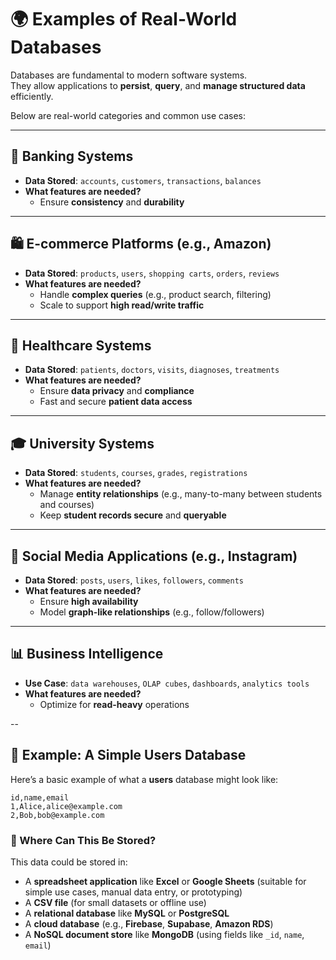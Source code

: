 # 🌍 Examples of Real-World Databases

Databases are fundamental to modern software systems.  
They allow applications to **persist**, **query**, and **manage structured data** efficiently.

Below are real-world categories and common use cases:

---

## 🏦 Banking Systems

- **Data Stored**: `accounts`, `customers`, `transactions`, `balances`
- **What features are needed?**
  - Ensure **consistency** and **durability**

---

## 🛍️ E-commerce Platforms (e.g., Amazon)

- **Data Stored**: `products`, `users`, `shopping carts`, `orders`, `reviews`
- **What features are needed?**
  - Handle **complex queries** (e.g., product search, filtering)
  - Scale to support **high read/write traffic**

---

## 🏥 Healthcare Systems

- **Data Stored**: `patients`, `doctors`, `visits`, `diagnoses`, `treatments`
- **What features are needed?**
  - Ensure **data privacy** and **compliance**
  - Fast and secure **patient data access**

---

## 🎓 University Systems

- **Data Stored**: `students`, `courses`, `grades`, `registrations`
- **What features are needed?**
  - Manage **entity relationships** (e.g., many-to-many between students and courses)
  - Keep **student records secure** and **queryable**

---

## 📱 Social Media Applications (e.g., Instagram)

- **Data Stored**: `posts`, `users`, `likes`, `followers`, `comments`
- **What features are needed?**
  - Ensure **high availability**
  - Model **graph-like relationships** (e.g., follow/followers)

---

## 📊 Business Intelligence

- **Use Case**: `data warehouses`, `OLAP cubes`, `dashboards`, `analytics tools`
- **What features are needed?**
  - Optimize for **read-heavy** operations

--

## 👥 Example: A Simple Users Database

Here’s a basic example of what a **users** database might look like:

```csv
id,name,email
1,Alice,alice@example.com
2,Bob,bob@example.com
```

### 📀 Where Can This Be Stored?

This data could be stored in:

- A **spreadsheet application** like **Excel** or **Google Sheets** (suitable for simple use cases, manual data entry, or prototyping)
- A **CSV file** (for small datasets or offline use)
- A **relational database** like **MySQL** or **PostgreSQL**
- A **cloud database** (e.g., **Firebase**, **Supabase**, **Amazon RDS**)
- A **NoSQL document store** like **MongoDB** (using fields like `_id`, `name`, `email`)







